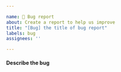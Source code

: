 ```yaml
---

name: 🐞 Bug report
about: Create a report to help us improve
title: "[Bug] the title of bug report"
labels: bug
assignees: ''

---
```


#### Describe the bug